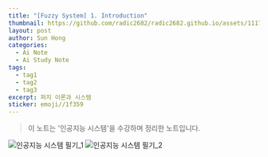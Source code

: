 ```yaml
---
title: "[Fuzzy System] 1. Introduction"
thumbnail: https://github.com/radic2682/radic2682.github.io/assets/11177959/49ec4f78-fa73-4200-a9de-e50764bb6965
layout: post
author: Sun Hong
categories:
  - Ai Note
  - Ai Study Note
tags:
  - tag1
  - tag2
  - tag3
excerpt: 퍼지 이론과 시스템
sticker: emoji//1f359
---
```

> 이 노트는 '인공지능 시스템'을 수강하며 정리한 노트입니다.

![인공지능 시스템 필기_1](https://github.com/radic2682/radic2682.github.io/assets/11177959/49ec4f78-fa73-4200-a9de-e50764bb6965)
![인공지능 시스템 필기_2](https://github.com/radic2682/radic2682.github.io/assets/11177959/48bff66e-7286-40f8-8b44-5d4a5d9e836c)